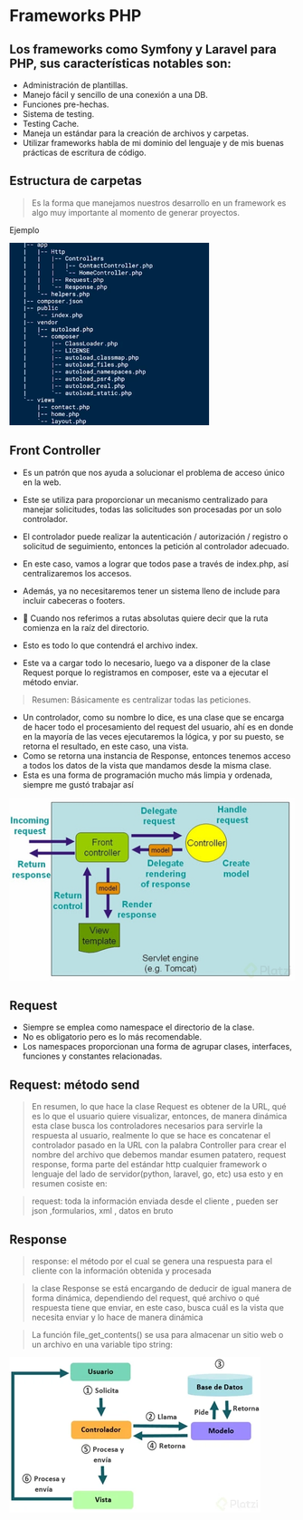 # Frameworks PHP

## Los frameworks como Symfony y Laravel para PHP, sus características notables son:

- Administración de plantillas.
- Manejo fácil y sencillo de una conexión a una DB.
- Funciones pre-hechas.
- Sistema de testing.
- Testing Cache.
- Maneja un estándar para la creación de archivos y carpetas.
- Utilizar frameworks habla de mi dominio del lenguaje y de mis buenas prácticas de escritura de código.


## Estructura de carpetas

> Es la forma que manejamos nuestros desarrollo en un framework es algo muy importante al momento de generar proyectos.

Ejemplo 

![Estructura](./info/EstructuraFrame.png)

## Front Controller

- Es un patrón que nos ayuda a solucionar el problema de acceso único en la web. 
- Este se utiliza para proporcionar un mecanismo centralizado para manejar solicitudes, todas las solicitudes son procesadas por un solo controlador. 
- El controlador puede realizar la autenticación / autorización / registro o solicitud de seguimiento, entonces la petición al controlador adecuado.
- En este caso, vamos a lograr que todos pase a través de index.php, así centralizaremos los accesos. 
- Además, ya no necesitaremos tener un sistema lleno de include para incluir cabeceras o footers.

- 📁 Cuando nos referimos a rutas absolutas quiere decir que la ruta comienza en la raíz del directorio.
- Esto es todo lo que contendrá el archivo index. 
- Este va a cargar todo lo necesario, luego va a disponer de la clase Request porque lo registramos en composer, este va a ejecutar el método enviar.

> Resumen: Básicamente es centralizar todas las peticiones.

- Un controlador, como su nombre lo dice, es una clase que se encarga de hacer todo el procesamiento del request del usuario, ahí es en donde en la mayoría de las veces ejecutaremos la lógica, y por su puesto, se retorna el resultado, en este caso, una vista.
- Como se retorna una instancia de Response, entonces tenemos acceso a todos los datos de la vista que mandamos desde la misma clase.
- Esta es una forma de programación mucho más limpia y ordenada, siempre me gustó trabajar así

![Estructura](./info/EstructuraFrame01.png)

## Request

- Siempre se emplea como namespace el directorio de la clase. 
- No es obligatorio pero es lo más recomendable. 
- Los namespaces proporcionan una forma de agrupar clases, interfaces, funciones y constantes relacionadas.

## Request: método send

> En resumen, lo que hace la clase Request es obtener de la URL, qué es lo que el usuario quiere visualizar, entonces, de manera dinámica esta clase busca los controladores necesarios para servirle la respuesta al usuario, realmente lo que se hace es concatenar el controlador pasado en la URL con la palabra Controller para crear el nombre del archivo que debemos mandar 
esumen patatero, request response, forma parte del estándar http cualquier framework o lenguaje del lado de servidor(python, laravel, go, etc) usa esto y en resumen cosiste en:

> request: toda la información enviada desde el cliente , pueden ser json ,formularios, xml , datos en bruto


## Response

> response: el método por el cual se genera una respuesta para el cliente con la información obtenida y procesada

>  la clase Response se está encargando de deducir de igual manera de forma dinámica, dependiendo del request, qué archivo o qué respuesta tiene que enviar, en este caso, busca cuál es la vista que necesita enviar y lo hace de manera dinámica

> La función file_get_contents() se usa para almacenar un sitio web o un archivo en una variable tipo string:


![MVC](./info/mvc.png)






